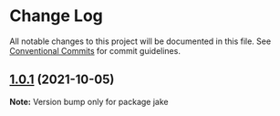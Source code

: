 # Change Log

All notable changes to this project will be documented in this file.
See [Conventional Commits](https://conventionalcommits.org) for commit guidelines.

## [1.0.1](https://github.com/hyungjunk/js-ts-monorepos/compare/v0.3.0...v1.0.1) (2021-10-05)

**Note:** Version bump only for package jake
